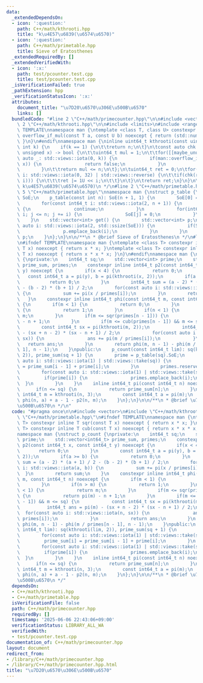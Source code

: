 ```yaml
---
data:
  _extendedDependsOn:
  - icon: ':question:'
    path: C++/math/kthrooti.hpp
    title: "k\u4E57\u6839(\u6574\u6570)"
  - icon: ':question:'
    path: C++/math/primetable.hpp
    title: Sieve of Eratosthenes
  _extendedRequiredBy: []
  _extendedVerifiedWith:
  - icon: ':x:'
    path: test/pcounter.test.cpp
    title: test/pcounter.test.cpp
  _isVerificationFailed: true
  _pathExtension: hpp
  _verificationStatusIcon: ':x:'
  attributes:
    document_title: "\u7D20\u6570\u306E\u500B\u6570"
    links: []
  bundledCode: "#line 2 \"C++/math/primecounter.hpp\"\n\n#include <vector>\n#line\
    \ 2 \"C++/math/kthrooti.hpp\"\n\n#include <limits>\n#include <ranges>\n#ifndef\
    \ TEMPLATE\nnamespace man {\ntemplate <class T, class U> constexpr inline bool\
    \ overflow_if_mul(const T a, const U b) noexcept { return (std::numeric_limits<T>::max()/a)<b;\
    \ }\n}\n#endif\nnamespace man {\ninline uint64_t kthrooti(const uint64_t n, const\
    \ int k) {\n    if(k == 1) {\n\t\treturn n;\n\t}\n\tconst auto chk = [&](const\
    \ unsigned x) -> bool {\n\t\tuint64_t mul = 1;\n\t\tfor([[maybe_unused]] const\
    \ auto _: std::views::iota(0, k)) {\n            if(man::overflow_if_mul(mul,\
    \ x)) {\n                return false;\n            }\n            mul *= x;\n\
    \        }\n\t\treturn mul <= n;\n\t};\n\tuint64_t ret = 0;\n\tfor(const auto\
    \ i: std::views::iota(0, 32) | std::views::reverse) {\n\t\tif(chk(ret | (1U <<\
    \ i))) {\n\t\t\tret |= 1U << i;\n\t\t}\n\t}\n\treturn ret;\n}\n}\n\n/**\n * @brief\
    \ k\u4E57\u6839(\u6574\u6570)\n */\n#line 2 \"C++/math/primetable.hpp\"\n\n#line\
    \ 5 \"C++/math/primetable.hpp\"\nnamespace man {\nstruct p_table {\n    std::vector<int>\
    \ SoE;\n    p_table(const int n): SoE(n + 1, 1) {\n        SoE[0] = SoE[1] = 0;\n\
    \        for(const int64_t i: std::views::iota(2, n + 1)) {\n            if(!SoE[i])\
    \ {\n                continue;\n            }\n            for(int64_t j = i *\
    \ i; j <= n; j += i) {\n                SoE[j] = 0;\n            }\n        }\n\
    \    }\n    std::vector<int> get() {\n        std::vector<int> p;\n        for(const\
    \ auto i: std::views::iota(2, std::ssize(SoE))) {\n            if(SoE[i]) {\n\
    \                p.emplace_back(i);\n            }\n        }\n        return\
    \ p;\n    }\n};\n}\n\n/**\n * @brief Sieve of Eratosthenes\n */\n#line 6 \"C++/math/primecounter.hpp\"\
    \n#ifndef TEMPLATE\nnamespace man {\ntemplate <class T> constexpr inline T sqr(const\
    \ T x) noexcept { return x * x; }\ntemplate <class T> constexpr inline T cub(const\
    \ T x) noexcept { return x * x * x; }\n}\n#endif\nnamespace man {\nstruct p_count\
    \ {\nprivate:\n    int64_t sq;\n    std::vector<int> prime;\n    std::vector<int64_t>\
    \ prime_sum, primes;\n    constexpr inline int64_t p2(const int64_t x, const int64_t\
    \ y) noexcept {\n        if(x < 4) {\n            return 0;\n        }\n     \
    \   const int64_t a = pi(y), b = pi(kthrooti(x, 2));\n        if(a >= b) {\n \
    \           return 0;\n        }\n        int64_t sum = (a - 2) * (a + 1) / 2\
    \ - (b - 2) * (b + 1) / 2;\n        for(const auto i: std::views::iota(a, b))\
    \ {\n            sum += pi(x / primes[i]);\n        }\n        return sum;\n \
    \   }\n    constexpr inline int64_t phi(const int64_t m, const int64_t n) noexcept\
    \ {\n        if(m < 1) {\n            return 0;\n        }\n        if(n > m)\
    \ {\n            return 1;\n        }\n        if(n < 1) {\n            return\
    \ m;\n        }\n        if(m <= sqr(primes[n - 1])) {\n            return pi(m)\
    \ - n + 1;\n        }\n        if(m <= cub(primes[n - 1]) && m <= sq) {\n    \
    \        const int64_t sx = pi(kthrooti(m, 2));\n            int64_t ans = pi(m)\
    \ - (sx + n - 2) * (sx - n + 1) / 2;\n            for(const auto i: std::views::iota(n,\
    \ sx)) {\n                ans += pi(m / primes[i]);\n            }\n         \
    \   return ans;\n        }\n        return phi(m, n - 1) - phi(m / primes[n -\
    \ 1], n - 1);\n    }\npublic:\n    p_count(const int64_t lim): sq(kthrooti(lim,\
    \ 2)), prime_sum(sq + 1) {\n        prime = p_table(sq).SoE;\n        for(const\
    \ auto i: std::views::iota(1) | std::views::take(sq)) {\n            prime_sum[i]\
    \ = prime_sum[i - 1] + prime[i];\n        }\n        primes.reserve(prime_sum[sq]);\n\
    \        for(const auto i: std::views::iota(1) | std::views::take(sq)) {\n   \
    \         if(prime[i]) {\n                primes.emplace_back(i);\n          \
    \  }\n        }\n    }\n    inline int64_t pi(const int64_t n) noexcept {\n  \
    \      if(n <= sq) {\n            return prime_sum[n];\n        }\n        const\
    \ int64_t m = kthrooti(n, 3);\n        const int64_t a = pi(m);\n        return\
    \ phi(n, a) + a - 1 - p2(n, m);\n    }\n};\n}\n\n/**\n * @brief \u7D20\u6570\u306E\
    \u500B\u6570\n */\n"
  code: "#pragma once\n\n#include <vector>\n#include \"C++/math/kthrooti.hpp\"\n#include\
    \ \"C++/math/primetable.hpp\"\n#ifndef TEMPLATE\nnamespace man {\ntemplate <class\
    \ T> constexpr inline T sqr(const T x) noexcept { return x * x; }\ntemplate <class\
    \ T> constexpr inline T cub(const T x) noexcept { return x * x * x; }\n}\n#endif\n\
    namespace man {\nstruct p_count {\nprivate:\n    int64_t sq;\n    std::vector<int>\
    \ prime;\n    std::vector<int64_t> prime_sum, primes;\n    constexpr inline int64_t\
    \ p2(const int64_t x, const int64_t y) noexcept {\n        if(x < 4) {\n     \
    \       return 0;\n        }\n        const int64_t a = pi(y), b = pi(kthrooti(x,\
    \ 2));\n        if(a >= b) {\n            return 0;\n        }\n        int64_t\
    \ sum = (a - 2) * (a + 1) / 2 - (b - 2) * (b + 1) / 2;\n        for(const auto\
    \ i: std::views::iota(a, b)) {\n            sum += pi(x / primes[i]);\n      \
    \  }\n        return sum;\n    }\n    constexpr inline int64_t phi(const int64_t\
    \ m, const int64_t n) noexcept {\n        if(m < 1) {\n            return 0;\n\
    \        }\n        if(n > m) {\n            return 1;\n        }\n        if(n\
    \ < 1) {\n            return m;\n        }\n        if(m <= sqr(primes[n - 1]))\
    \ {\n            return pi(m) - n + 1;\n        }\n        if(m <= cub(primes[n\
    \ - 1]) && m <= sq) {\n            const int64_t sx = pi(kthrooti(m, 2));\n  \
    \          int64_t ans = pi(m) - (sx + n - 2) * (sx - n + 1) / 2;\n          \
    \  for(const auto i: std::views::iota(n, sx)) {\n                ans += pi(m /\
    \ primes[i]);\n            }\n            return ans;\n        }\n        return\
    \ phi(m, n - 1) - phi(m / primes[n - 1], n - 1);\n    }\npublic:\n    p_count(const\
    \ int64_t lim): sq(kthrooti(lim, 2)), prime_sum(sq + 1) {\n        prime = p_table(sq).SoE;\n\
    \        for(const auto i: std::views::iota(1) | std::views::take(sq)) {\n   \
    \         prime_sum[i] = prime_sum[i - 1] + prime[i];\n        }\n        primes.reserve(prime_sum[sq]);\n\
    \        for(const auto i: std::views::iota(1) | std::views::take(sq)) {\n   \
    \         if(prime[i]) {\n                primes.emplace_back(i);\n          \
    \  }\n        }\n    }\n    inline int64_t pi(const int64_t n) noexcept {\n  \
    \      if(n <= sq) {\n            return prime_sum[n];\n        }\n        const\
    \ int64_t m = kthrooti(n, 3);\n        const int64_t a = pi(m);\n        return\
    \ phi(n, a) + a - 1 - p2(n, m);\n    }\n};\n}\n\n/**\n * @brief \u7D20\u6570\u306E\
    \u500B\u6570\n */"
  dependsOn:
  - C++/math/kthrooti.hpp
  - C++/math/primetable.hpp
  isVerificationFile: false
  path: C++/math/primecounter.hpp
  requiredBy: []
  timestamp: '2025-06-06 22:43:06+09:00'
  verificationStatus: LIBRARY_ALL_WA
  verifiedWith:
  - test/pcounter.test.cpp
documentation_of: C++/math/primecounter.hpp
layout: document
redirect_from:
- /library/C++/math/primecounter.hpp
- /library/C++/math/primecounter.hpp.html
title: "\u7D20\u6570\u306E\u500B\u6570"
---
```

